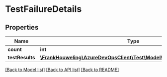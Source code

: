 # TestFailureDetails

## Properties
Name | Type | Description | Notes
------------ | ------------- | ------------- | -------------
**count** | **int** |  | [optional] 
**testResults** | [**\FrankHouweling\AzureDevOpsClient\Test\Model\TestCaseResultIdentifier[]**](TestCaseResultIdentifier.md) |  | [optional] 

[[Back to Model list]](../README.md#documentation-for-models) [[Back to API list]](../README.md#documentation-for-api-endpoints) [[Back to README]](../README.md)


